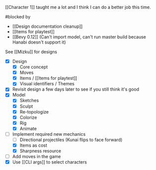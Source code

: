 [[Character 1]] taught me a lot and I think I can do a better job this time.

#blocked by 
- [[Design documentation cleanup]]
- [[Items for playtest]]
- [[Bevy 0.12]] (Can't import model, can't run master build because Hanabi doesn't support it)

See [[Mizku]] for designs

- [x] Design
	- [x] Core concept
	- [x] Moves
	- [x] Items / [[Items for playtest]]
	- [x] Visual identifiers / Themes
- [x] Revisit design a few days later to see if you still think it's good
- [x] Model
	- [x] Sketches
	- [x] Sculpt
	- [x] Re-topologize
	- [x] Colorize
	- [x] Rig
	- [x] Animate
- [ ] Implement required new mechanics
	- [ ] Directional projectiles (Kunai flips to face forward)
	- [x] Items as cost
	- [x] Sharpness resource
- [ ] Add moves in the game
- [x] Use [[CLI args]] to select characters
